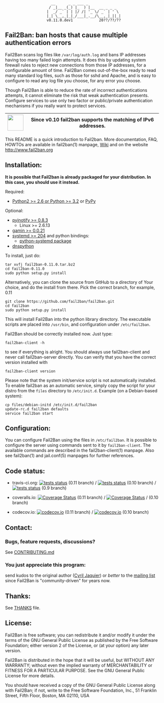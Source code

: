                          __      _ _ ___ _               
                        / _|__ _(_) |_  ) |__  __ _ _ _  
                       |  _/ _` | | |/ /| '_ \/ _` | ' \ 
                       |_| \__,_|_|_/___|_.__/\__,_|_||_|
                       v0.11.0.dev1            20??/??/??

## Fail2Ban: ban hosts that cause multiple authentication errors

Fail2Ban scans log files like `/var/log/auth.log` and bans IP addresses having
too many failed login attempts. It does this by updating system firewall rules
to reject new connections from those IP addresses, for a configurable amount
of time. Fail2Ban comes out-of-the-box ready to read many standard log files,
such as those for sshd and Apache, and is easy to configure to read any log
file you choose, for any error you choose.

Though Fail2Ban is able to reduce the rate of incorrect authentications
attempts, it cannot eliminate the risk that weak authentication presents.
Configure services to use only two factor or public/private authentication
mechanisms if you really want to protect services.
     
<img src="http://www.worldipv6launch.org/wp-content/themes/ipv6/downloads/World_IPv6_launch_logo.svg" height="52pt"/> | Since v0.10 fail2ban supports the matching of IPv6 addresses.
------|------

This README is a quick introduction to Fail2ban. More documentation, FAQ, HOWTOs
are available in fail2ban(1) manpage, [Wiki](https://github.com/fail2ban/fail2ban/wiki)
and on the website http://www.fail2ban.org

Installation:
-------------

**It is possible that Fail2ban is already packaged for your distribution.  In
this case, you should use it instead.**

Required:
- [Python2 >= 2.6 or Python >= 3.2](http://www.python.org) or [PyPy](http://pypy.org)

Optional:
- [pyinotify >= 0.8.3](https://github.com/seb-m/pyinotify)
  - Linux >= 2.6.13
- [gamin >= 0.0.21](http://www.gnome.org/~veillard/gamin)
- [systemd >= 204](http://www.freedesktop.org/wiki/Software/systemd) and python bindings:
  - [python-systemd package](https://www.freedesktop.org/software/systemd/python-systemd/index.html)
- [dnspython](http://www.dnspython.org/)

To install, just do:

    tar xvfj fail2ban-0.11.0.tar.bz2
    cd fail2ban-0.11.0
    sudo python setup.py install
   
Alternatively, you can clone the source from GitHub to a directory of Your choice, and do the install from there. Pick the correct branch, for example, 0.11

    git clone https://github.com/fail2ban/fail2ban.git
    cd fail2ban
    sudo python setup.py install 
    
This will install Fail2Ban into the python library directory. The executable
scripts are placed into `/usr/bin`, and configuration under `/etc/fail2ban`.

Fail2Ban should be correctly installed now. Just type:

    fail2ban-client -h

to see if everything is alright. You should always use fail2ban-client and
never call fail2ban-server directly.
You can verify that you have the correct version installed with 

    fail2ban-client version

Please note that the system init/service script is not automatically installed.
To enable fail2ban as an automatic service, simply copy the script for your
distro from the `files` directory to `/etc/init.d`. Example (on a Debian-based
system):

    cp files/debian-initd /etc/init.d/fail2ban
    update-rc.d fail2ban defaults
    service fail2ban start

Configuration:
--------------

You can configure Fail2Ban using the files in `/etc/fail2ban`. It is possible to
configure the server using commands sent to it by `fail2ban-client`. The
available commands are described in the fail2ban-client(1) manpage.  Also see
fail2ban(1) and jail.conf(5)  manpages for further references.

Code status:
------------

* travis-ci.org: [![tests status](https://secure.travis-ci.org/fail2ban/fail2ban.png?branch=0.11)](https://travis-ci.org/fail2ban/fail2ban?branch=0.11) (0.11 branch) / [![tests status](https://secure.travis-ci.org/fail2ban/fail2ban.png?branch=0.10)](https://travis-ci.org/fail2ban/fail2ban?branch=0.10) (0.10 branch) / [![tests status](https://secure.travis-ci.org/fail2ban/fail2ban.png?branch=master)](https://travis-ci.org/fail2ban/fail2ban) (0.9 branch)

* coveralls.io: [![Coverage Status](https://coveralls.io/repos/fail2ban/fail2ban/badge.png?branch=0.11)](https://coveralls.io/github/fail2ban/fail2ban?branch=0.11) (0.11 branch) / [![Coverage Status](https://coveralls.io/repos/fail2ban/fail2ban/badge.png?branch=0.10)](https://coveralls.io/github/fail2ban/fail2ban?branch=0.10) / (0.10 branch)

* codecov.io: [![codecov.io](https://codecov.io/gh/fail2ban/fail2ban/coverage.svg?branch=0.11)](https://codecov.io/gh/fail2ban/fail2ban/branch/0.11) (0.11 branch) / [![codecov.io](https://codecov.io/gh/fail2ban/fail2ban/coverage.svg?branch=0.10)](https://codecov.io/gh/fail2ban/fail2ban/branch/0.10) (0.10 branch)

Contact:
--------

### Bugs, feature requests, discussions?
See [CONTRIBUTING.md](https://github.com/fail2ban/fail2ban/blob/master/CONTRIBUTING.md)

### You just appreciate this program:
send kudos to the original author ([Cyril Jaquier](mailto:cyril.jaquier@fail2ban.org))
or *better* to the [mailing list](https://lists.sourceforge.net/lists/listinfo/fail2ban-users)
since Fail2Ban is "community-driven" for years now.

Thanks:
-------

See [THANKS](https://github.com/fail2ban/fail2ban/blob/master/THANKS) file.

License:
--------

Fail2Ban is free software; you can redistribute it and/or modify it under the
terms of the GNU General Public License as published by the Free Software
Foundation; either version 2 of the License, or (at your option) any later
version.

Fail2Ban is distributed in the hope that it will be useful, but WITHOUT ANY
WARRANTY; without even the implied warranty of MERCHANTABILITY or FITNESS FOR A
PARTICULAR PURPOSE. See the GNU General Public License for more details.

You should have received a copy of the GNU General Public License along with
Fail2Ban; if not, write to the Free Software Foundation, Inc., 51 Franklin
Street, Fifth Floor, Boston, MA 02110, USA
